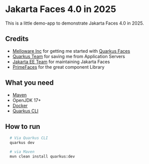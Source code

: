 # Jakarta Faces 4.0 in 2025

This is a little demo-app to demonstrate Jakarta Faces 4.0 in 2025. 

## Credits

- [Melloware Inc](https://github.com/melloware) for getting me started with [Quarkus Faces](https://github.com/melloware/quarkus-faces)
- [Quarkus Team](https://quarkus.io) for saving me from Application Servers
- [Jakarta EE Team](https://jakarta.ee/specifications/faces/) for maintaining Jakarta Faces
- [PrimeFaces](https://primefaces.org) for the great component Library


## What you need

- [Maven](https://maven.apache.org/)
- OpenJDK 17+
- [Docker](https://www.docker.com/)
- [Quarkus CLI](https://quarkus.io/guides/cli-tooling)

## How to run

```bash
  # Via Quarkus CLI
  quarkus dev

  # via Maven
  mvn clean install quarkus:dev
```
